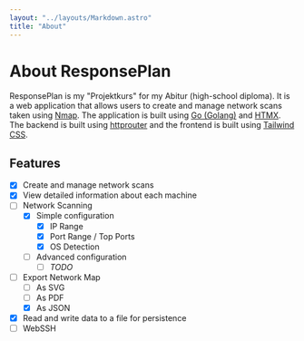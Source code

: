 ```yaml
---
layout: "../layouts/Markdown.astro"
title: "About"
---
```


# About ResponsePlan
ResponsePlan is my "Projektkurs" for my Abitur (high-school diploma). It is a web application that allows users to create and manage network scans taken using [Nmap](https://nmap.org/). The application is built using [Go (Golang)](https://golang.org/) and [HTMX](https://htmx.org/). The backend is built using [httprouter](https://github.com/julienschmidt/httprouter) and the frontend is built using [Tailwind CSS](https://tailwindcss.com/).

## Features
- [x] Create and manage network scans
- [x] View detailed information about each machine
- [ ] Network Scanning
  - [x] Simple configuration
    - [x] IP Range
    - [x] Port Range / Top Ports
    - [x] OS Detection
  - [ ] Advanced configuration
    - [ ] *TODO*
- [ ] Export Network Map
  - [ ] As SVG
  - [ ] As PDF
  - [x] As JSON
- [x] Read and write data to a file for persistence
- [ ] WebSSH